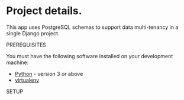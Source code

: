 # Project details.
This app uses PostgreSQL schemas to support data multi-tenancy in a single Django project.

PREREQUISITES

You must have the following software installed on your development machine:

* [Python](https://www.python.org/downloads/) - version 3 or above
* [virtualenv](https://virtualenv.pypa.io/en/stable/installation/)


SETUP
